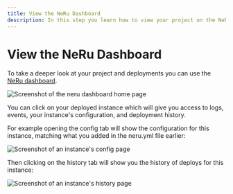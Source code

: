 ```yaml
---
title: View the NeRu Dashboard
description: In this step you learn how to view your project on the NeRu Dashboard
---
```


# View the NeRu Dashboard

To take a deeper look at your project and deployments you can use the [NeRu dashboard](https://dashboard.nexmo.com/serverless).

![Screenshot of the neru dashboard home page](/images/neru/neru-dashboard-home.png)

You can click on your deployed instance which will give you access to logs, events, your instance's configuration, and deployment history. 

For example opening the config tab will show the configuration for this instance, matching what you added in the neru.yml file earlier:

![Screenshot of an instance's config page](/images/neru/neru-dashboard-config.png)

Then clicking on the history tab will show you the history of deploys for this instance:

![Screenshot of an instance's history page](/images/neru/neru-dashboard-history.png)

